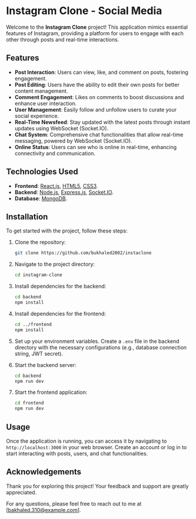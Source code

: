 # Instagram Clone - Social Media

Welcome to the **Instagram Clone** project! This application mimics essential features of Instagram, providing a platform for users to engage with each other through posts and real-time interactions.

## Features

- **Post Interaction**: Users can view, like, and comment on posts, fostering engagement.
- **Post Editing**: Users have the ability to edit their own posts for better content management.
- **Comment Engagement**: Likes on comments to boost discussions and enhance user interaction.
- **User Management**: Easily follow and unfollow users to curate your social experience.
- **Real-Time Newsfeed**: Stay updated with the latest posts through instant updates using WebSocket (Socket.IO).
- **Chat System**: Comprehensive chat functionalities that allow real-time messaging, powered by WebSocket (Socket.IO).
- **Online Status**: Users can see who is online in real-time, enhancing connectivity and communication.

## Technologies Used

- **Frontend**: [React.js](https://reactjs.org/), [HTML5](https://www.w3.org/TR/html52/), [CSS3](https://www.w3.org/Style/CSS/).
- **Backend**: [Node.js](https://nodejs.org/), [Express.js](https://expressjs.com/), [Socket.IO](https://socket.io/).
- **Database**: [MongoDB](https://www.mongodb.com/).

## Installation

To get started with the project, follow these steps:

1. Clone the repository:
   ```bash
   git clone https://github.com/bukhaled2002/instaclone
   ```
   
2. Navigate to the project directory:
   ```bash
   cd instagram-clone
   ```

3. Install dependencies for the backend:
   ```bash
   cd backend
   npm install
   ```

4. Install dependencies for the frontend:
   ```bash
   cd ../frontend
   npm install
   ```

5. Set up your environment variables. Create a `.env` file in the backend directory with the necessary configurations (e.g., database connection string, JWT secret).

6. Start the backend server:
   ```bash
   cd backend
   npm run dev
   ```

7. Start the frontend application:
   ```bash
   cd frontend
   npm run dev
   ```

## Usage

Once the application is running, you can access it by navigating to `http://localhost:3000` in your web browser. Create an account or log in to start interacting with posts, users, and chat functionalities.

## Acknowledgements

Thank you for exploring this project! Your feedback and support are greatly appreciated. 

For any questions, please feel free to reach out to me at [bakhaled.310@example.com].
